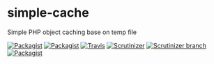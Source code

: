 # simple-cache
Simple PHP object caching base on temp file

[![Packagist](https://img.shields.io/packagist/v/jaredchu/simple-cache.svg)](https://packagist.org/packages/jaredchu/simple-cache)
[![Packagist](https://img.shields.io/packagist/dt/jaredchu/simple-cache.svg)](https://packagist.org/packages/jaredchu/simple-cache)
[![Travis](https://img.shields.io/travis/jaredchu/Simple-Cache.svg)](https://travis-ci.org/jaredchu/Simple-Cache)
[![Scrutinizer](https://img.shields.io/scrutinizer/g/jaredchu/Simple-Cache.svg)](https://scrutinizer-ci.com/g/jaredchu/Simple-Cache/)
[![Scrutinizer branch](https://img.shields.io/scrutinizer/coverage/g/jaredchu/Simple-Cache/master.svg)](https://scrutinizer-ci.com/g/jaredchu/Simple-Cache/)
[![Packagist](https://img.shields.io/packagist/l/jaredchu/simple-cache.svg)](https://packagist.org/packages/jaredchu/simple-cache)
